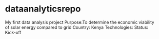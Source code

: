 # dataanalyticsrepo
My first data analysis project
Purpose:To determine the economic viability of solar energy compared to grid
Country: Kenya
Technologies: 
Status: Kick-off
